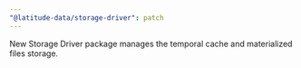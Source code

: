 ```yaml
---
"@latitude-data/storage-driver": patch
---
```


New Storage Driver package manages the temporal cache and materialized files storage.

